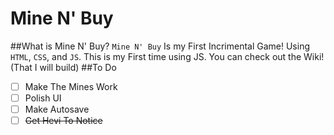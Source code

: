 # Mine N' Buy

##What is Mine N' Buy?
`Mine N' Buy` Is my First Incrimental Game!
Using `HTML`, `CSS`, and `JS`.
This is my First time using JS.
You can check out the Wiki! (That I will build)
##To Do
- [ ] Make The Mines Work
- [ ] Polish UI
- [ ] Make Autosave
- [ ] ~~Get Hevi To Notice~~
